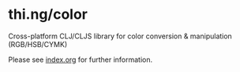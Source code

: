 # thi.ng/color

Cross-platform CLJ/CLJS library for color conversion & manipulation (RGB/HSB/CYMK)

Please see [index.org](index.org) for further information.
